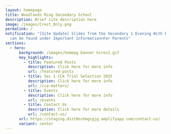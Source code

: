 ```yaml
---
layout: homepage
title: Woodlands Ring Secondary School
description: Brief site description here
image: /images/Crest_Only.png
permalink: /
notification: "[Site Update] Slides from the Secondary 1 Evening With Parents
  can be found under Important Information>For Parents"
sections:
  - hero:
      background: /images/homepg banner hires2.gif
      key_highlights:
        - title: Featured Posts
          description: Click here for more info
          url: /featured-posts
        - title: Sec 1 CCA Trial Selection 2025
          description: Click here for more info
          url: /cca-matters/
        - title: Events
          description: Click here for more info
          url: /events
        - title: Contact Us
          description: Click here for more details
          url: /contact-us/
      url: https://staging.d1zt0oshmgcgjg.amplifyapp.com/contact-us/
      variant: center
---
```

